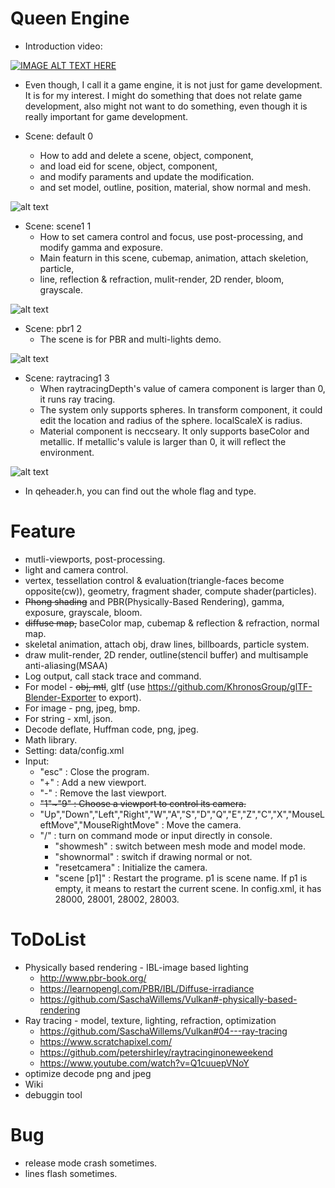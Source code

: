 # Queen Engine

  - Introduction video:

[![IMAGE ALT TEXT HERE](http://img.youtube.com/vi/lYOUqqthTN8/0.jpg)](https://youtu.be/lYOUqqthTN8)
  -  Even though, I call it a game engine, it is not just for game development. It is for my interest. I might do something that does not relate game development, also might not want to do something, even though it is really important for game development.
  
  - Scene: default 0
    - How to add and delete a scene, object, component,
    - and load eid for scene, object, component, 
    - and modify paraments and update the modification.
    - and set model, outline, position, material, show normal and mesh.

  ![alt text](https://github.com/KunyiLockeLin/QueenEngine_Vulkan/blob/master/sample01.gif)
  
  - Scene: scene1 1
    - How to set camera control and focus, use post-processing, and modify gamma and exposure.
    - Main featurn in this scene, cubemap, animation, attach skeletion, particle,
    - line, reflection & refraction, mulit-render, 2D render, bloom, grayscale.

  ![alt text](https://github.com/KunyiLockeLin/QueenEngine_Vulkan/blob/master/sample02.gif)
  
  - Scene: pbr1 2
    - The scene is for PBR and multi-lights demo.

  ![alt text](https://github.com/KunyiLockeLin/QueenEngine_Vulkan/blob/master/pbrDemo.jpg)
  
  - Scene: raytracing1 3
    - When raytracingDepth's value of camera component is larger than 0, it runs ray tracing.
    - The system only supports spheres. In transform component, it could edit the location and radius of the sphere. localScaleX is radius.
    - Material component is neccseary. It only supports baseColor and metallic. If metallic's valule is larger than 0, it will reflect the environment.

  ![alt text](https://github.com/KunyiLockeLin/QueenEngine_Vulkan/blob/master/raytracingDemo.jpg)
  
  - In qeheader.h, you can find out the whole flag and type.

# Feature
  - mutli-viewports, post-processing.
  - light and camera control.
  - vertex, tessellation control & evaluation(triangle-faces become opposite(cw)), geometry, fragment shader, compute shader(particles).
  - ~~Phong shading~~ and PBR(Physically-Based Rendering), gamma, exposure, grayscale, bloom.     
  - ~~diffuse map,~~ baseColor map, cubemap & reflection & refraction, normal map.
  - skeletal animation, attach obj, draw lines, billboards, particle system.
  - draw mulit-render, 2D render, outline(stencil buffer) and multisample anti-aliasing(MSAA)
  - Log output, call stack trace and command.
  - For model  - ~~obj, mtl~~, gltf (use https://github.com/KhronosGroup/glTF-Blender-Exporter to export).
  - For image  - png, jpeg, bmp.
  - For string - xml, json.
  - Decode deflate, Huffman code, png, jpeg.
  - Math library.
  - Setting: data/config.xml
  - Input:
    - "esc" : Close the program.
    - "+" : Add a new viewport.
    - "-" : Remove the last viewport.
    - ~~"1"~"9" : Choose a viewport to control its camera.~~
    - "Up","Down","Left","Right","W","A","S","D","Q","E","Z","C","X","MouseLeftMove","MouseRightMove" : Move the camera.
    - "/" : turn on command mode or input directly in console.
      - "showmesh" : switch between mesh mode and model mode.
      - "shownormal" : switch if drawing normal or not.
      - "resetcamera" : Initialize the camera.
      - "scene [p1]" : Restart the programe. p1 is scene name. If p1 is empty, it means to restart the current scene. In config.xml, it has 28000, 28001, 28002, 28003.

# ToDoList
  - Physically based rendering - IBL-image based lighting
    - http://www.pbr-book.org/
    - https://learnopengl.com/PBR/IBL/Diffuse-irradiance
    - https://github.com/SaschaWillems/Vulkan#-physically-based-rendering
  - Ray tracing - model, texture, lighting, refraction, optimization
    - https://github.com/SaschaWillems/Vulkan#04---ray-tracing
    - https://www.scratchapixel.com/
    - https://github.com/petershirley/raytracinginoneweekend
    - https://www.youtube.com/watch?v=Q1cuuepVNoY
  - optimize decode png and jpeg
  - Wiki
  - debuggin tool
  
# Bug
  - release mode crash sometimes.
  - lines flash sometimes.
